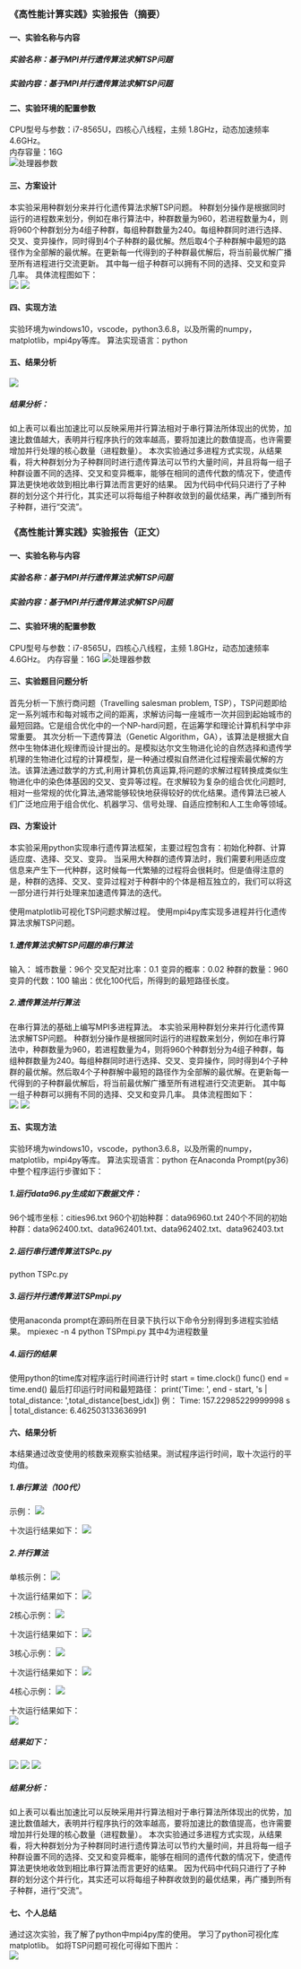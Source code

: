 ### 《高性能计算实践》实验报告（摘要）  

#### 一、实验名称与内容
##### 实验名称：基于MPI并行遗传算法求解TSP问题
##### 实验内容：基于MPI并行遗传算法求解TSP问题  

#### 二、实验环境的配置参数
CPU型号与参数：i7-8565U，四核心八线程，主频 1.8GHz，动态加速频率 4.6GHz。  
内存容量：16G  
![处理器参数](https://github.com/Gongyihang/MPIGA/blob/master/pictures/%E5%A4%84%E7%90%86%E5%99%A8%E5%8F%82%E6%95%B0.png)  

#### 三、方案设计
本实验采用种群划分来并行化遗传算法求解TSP问题。
种群划分操作是根据同时运行的进程数来划分，例如在串行算法中，种群数量为960，若进程数量为4，则将960个种群划分为4组子种群，每组种群数量为240。每组种群同时进行选择、交叉、变异操作，同时得到4个子种群的最优解。然后取4个子种群解中最短的路径作为全部解的最优解。在更新每一代得到的子种群最优解后，将当前最优解广播至所有进程进行交流更新。
其中每一组子种群可以拥有不同的选择、交叉和变异几率。
具体流程图如下：  
![](https://github.com/Gongyihang/MPIGA/blob/master/pictures/GA%E6%B5%81%E7%A8%8B%E5%9B%BE.png)
![](https://github.com/Gongyihang/MPIGA/blob/master/pictures/GA%E6%B5%81%E7%A8%8B%E5%9B%BE2.png)

#### 四、实现方法
实验环境为windows10，vscode，python3.6.8，以及所需的numpy，matplotlib，mpi4py等库。
算法实现语言：python  

#### 五、结果分析  
![](https://github.com/Gongyihang/MPIGA/blob/master/pictures/GA%E7%BB%93%E6%9E%9C%E5%88%86%E6%9E%90.png)
 
##### 结果分析：
如上表可以看出加速比可以反映采用并行算法相对于串行算法所体现出的优势，加速比数值越大，表明并行程序执行的效率越高，要将加速比的数值提高，也许需要增加并行处理的核心数量（进程数量）。
本次实验通过多进程方式实现，从结果看，将大种群划分为子种群同时进行遗传算法可以节约大量时间，并且将每一组子种群设置不同的选择、交叉和变异概率，能够在相同的遗传代数的情况下，使遗传算法更快地收敛到相比串行算法而言更好的结果。
因为代码中代码只进行了子种群的划分这个并行化，其实还可以将每组子种群收敛到的最优结果，再广播到所有子种群，进行“交流”。
 
### 《高性能计算实践》实验报告（正文）

#### 一、实验名称与内容
##### 实验名称：基于MPI并行遗传算法求解TSP问题
##### 实验内容：基于MPI并行遗传算法求解TSP问题  

#### 二、实验环境的配置参数
CPU型号与参数：i7-8565U，四核心八线程，主频 1.8GHz，动态加速频率 4.6GHz。
内存容量：16G
![处理器参数](https://github.com/Gongyihang/MPIGA/blob/master/pictures/%E5%A4%84%E7%90%86%E5%99%A8%E5%8F%82%E6%95%B0.png)  

#### 三、实验题目问题分析  
首先分析一下旅行商问题（Travelling salesman problem, TSP），TSP问题即给定一系列城市和每对城市之间的距离，求解访问每一座城市一次并回到起始城市的最短回路。它是组合优化中的一个NP-hard问题，在运筹学和理论计算机科学中非常重要。
其次分析一下遗传算法（Genetic Algorithm，GA），该算法是根据大自然中生物体进化规律而设计提出的。是模拟达尔文生物进化论的自然选择和遗传学机理的生物进化过程的计算模型，是一种通过模拟自然进化过程搜索最优解的方法。该算法通过数学的方式,利用计算机仿真运算,将问题的求解过程转换成类似生物进化中的染色体基因的交叉、变异等过程。在求解较为复杂的组合优化问题时,相对一些常规的优化算法,通常能够较快地获得较好的优化结果。遗传算法已被人们广泛地应用于组合优化、机器学习、信号处理、自适应控制和人工生命等领域。  

#### 四、方案设计
本实验采用python实现串行遗传算法框架，主要过程包含有：初始化种群、计算适应度、选择、交叉、变异。
当采用大种群的遗传算法时，我们需要利用适应度信息来产生下一代种群，这时候每一代繁殖的过程将会很耗时。但是值得注意的是，种群的选择、交叉、变异过程对于种群中的个体是相互独立的，我们可以将这一部分进行并行处理来加速遗传算法的迭代。  

使用matplotlib可视化TSP问题求解过程。
使用mpi4py库实现多进程并行化遗传算法求解TSP问题。
##### 1.遗传算法求解TSP问题的串行算法
输入：
城市数量：96个
交叉配对比率：0.1
变异的概率：0.02
种群的数量：960
变异的代数：100
输出：优化100代后，所得到的最短路径长度。  

##### 2.遗传算法并行算法
在串行算法的基础上编写MPI多进程算法。
本实验采用种群划分来并行化遗传算法求解TSP问题。
种群划分操作是根据同时运行的进程数来划分，例如在串行算法中，种群数量为960，若进程数量为4，则将960个种群划分为4组子种群，每组种群数量为240。每组种群同时进行选择、交叉、变异操作，同时得到4个子种群的最优解。然后取4个子种群解中最短的路径作为全部解的最优解。在更新每一代得到的子种群最优解后，将当前最优解广播至所有进程进行交流更新。
其中每一组子种群可以拥有不同的选择、交叉和变异几率。
具体流程图如下：  
![](https://github.com/Gongyihang/MPIGA/blob/master/pictures/GA%E6%B5%81%E7%A8%8B%E5%9B%BE.png)
![](https://github.com/Gongyihang/MPIGA/blob/master/pictures/GA%E6%B5%81%E7%A8%8B%E5%9B%BE2.png)  

#### 五、实现方法
实验环境为windows10，vscode，python3.6.8，以及所需的numpy，matplotlib，mpi4py等库。
算法实现语言：python
在Anaconda Prompt(py36)中整个程序运行步骤如下：  
##### 1.运行data96.py生成如下数据文件：
96个城市坐标：cities96.txt
960个初始种群：data96960.txt
240个不同的初始种群：data962400.txt、data962401.txt、data962402.txt、data962403.txt
##### 2.运行串行遗传算法TSPc.py
python TSPc.py
##### 3.运行并行遗传算法TSPmpi.py
使用anaconda prompt在源码所在目录下执行以下命令分别得到多进程实验结果。
mpiexec -n 4 python TSPmpi.py
其中4为进程数量
##### 4.运行的结果
使用python的time库对程序运行时间进行计时
start = time.clock()
func()
end = time.end()
最后打印运行时间和最短路径：
print('Time: ', end - start, 's | total_distance: ',total_distance[best_idx])
例：
Time:  157.22985229999998 s | total_distance:  6.462503133636991	

#### 六、结果分析
本结果通过改变使用的核数来观察实验结果。测试程序运行时间，取十次运行的平均值。  

##### 1.串行算法（100代）
示例：
![](https://github.com/Gongyihang/MPIGA/blob/master/pictures/GA%E4%B8%B2%E8%A1%8C%EF%BC%88100%E4%BB%A3%EF%BC%89.png)  

十次运行结果如下：
![](https://github.com/Gongyihang/MPIGA/blob/master/pictures/GA%E4%B8%B2%E8%A1%8C%EF%BC%88100%E4%BB%A3%EF%BC%89_res.png)  

##### 2.并行算法
单核示例：
![](https://github.com/Gongyihang/MPIGA/blob/master/pictures/%E5%B9%B6%E8%A1%8C%E5%8D%95%E6%A0%B8GA.png)  

十次运行结果如下：
![](https://github.com/Gongyihang/MPIGA/blob/master/pictures/%E5%B9%B6%E8%A1%8C%E5%8D%95%E6%A0%B8GA_res.png)

2核心示例：
![](https://github.com/Gongyihang/MPIGA/blob/master/pictures/%E5%B9%B6%E8%A1%8C2%E6%A0%B8GA.png)  

十次运行结果如下：
![](https://github.com/Gongyihang/MPIGA/blob/master/pictures/%E5%B9%B6%E8%A1%8C2%E6%A0%B8GA_res.png)

3核心示例：
![](https://github.com/Gongyihang/MPIGA/blob/master/pictures/%E5%B9%B6%E8%A1%8C3%E6%A0%B8GA.png)  

十次运行结果如下：
![](https://github.com/Gongyihang/MPIGA/blob/master/pictures/%E5%B9%B6%E8%A1%8C3%E6%A0%B8GA_res.png)

4核心示例：
![](https://github.com/Gongyihang/MPIGA/blob/master/pictures/%E5%B9%B6%E8%A1%8C4%E6%A0%B8GA.png)  

十次运行结果如下：  
![](https://github.com/Gongyihang/MPIGA/blob/master/pictures/%E5%B9%B6%E8%A1%8C4%E6%A0%B8GA_res.png)  

##### 结果如下：
![](https://github.com/Gongyihang/MPIGA/blob/master/pictures/GA%E7%BB%93%E6%9E%9C1.png)
![](https://github.com/Gongyihang/MPIGA/blob/master/pictures/GA%E7%BB%93%E6%9E%9C2.png)
![](https://github.com/Gongyihang/MPIGA/blob/master/pictures/GA%E7%BB%93%E6%9E%9C3.png)
 
##### 结果分析：  
如上表可以看出加速比可以反映采用并行算法相对于串行算法所体现出的优势，加速比数值越大，表明并行程序执行的效率越高，要将加速比的数值提高，也许需要增加并行处理的核心数量（进程数量）。
本次实验通过多进程方式实现，从结果看，将大种群划分为子种群同时进行遗传算法可以节约大量时间，并且将每一组子种群设置不同的选择、交叉和变异概率，能够在相同的遗传代数的情况下，使遗传算法更快地收敛到相比串行算法而言更好的结果。
因为代码中代码只进行了子种群的划分这个并行化，其实还可以将每组子种群收敛到的最优结果，再广播到所有子种群，进行“交流”。  

#### 七、个人总结  

通过这次实验，我了解了python中mpi4py库的使用。
学习了python可视化库matplotlib。
如将TSP问题可视化可得如下图片：  
![](https://github.com/Gongyihang/MPIGA/blob/master/pictures/GA%E7%BB%93%E6%9E%9C4.png)